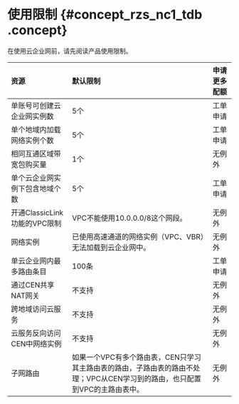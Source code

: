 # 使用限制 {#concept_rzs_nc1_tdb .concept}

在使用云企业网前，请先阅读产品使用限制。

|资源|默认限制|申请更多配额|
|:-|:---|:-----|
|单账号可创建云企业网实例数|5个|工单申请|
|单个地域内加载网络实例个数|5个|工单申请|
|相同互通区域带宽包购买量|1个|无例外|
|单个云企业网实例下包含地域个数|5个|工单申请|
|开通ClassicLink功能的VPC限制|VPC不能使用10.0.0.0/8这个网段。|无例外|
|网络实例|已使用高速通道的网络实例（VPC、VBR）无法加载到云企业网中。|无例外|
|单云企业网内最多路由条目|100条|工单申请|
|通过CEN共享NAT网关|不支持|无例外|
|跨地域访问云服务|不支持|无例外|
|云服务反向访问CEN中网络实例|不支持|无例外|
|子网路由|如果一个VPC有多个路由表，CEN只学习其主路由表的路由，子路由表的路由不处理；VPC从CEN学习到的路由，也只配置到VPC的主路由表中。|无例外|

